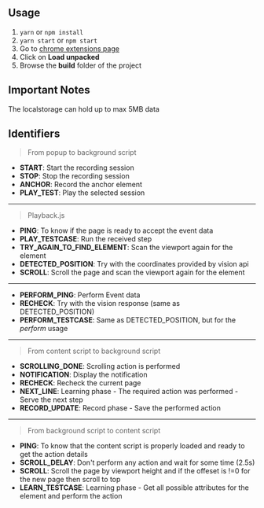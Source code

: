 
## Usage
1. `yarn` or `npm install`
2. `yarn start` or `npm start`
3. Go to [chrome extensions page](chrome://extensions/)
4. Click on **Load unpacked**
5. Browse the **build** folder of the project


## Important Notes
The localstorage can hold up to max 5MB data


## Identifiers
> From popup to background script

* **START**: Start the recording session
* **STOP**: Stop the recording session
* **ANCHOR**: Record the anchor element
* **PLAY_TEST**: Play the selected session

---

> Playback.js

* **PING**: To know if the page is ready to accept the event data
* **PLAY_TESTCASE**: Run the received step
* **TRY_AGAIN_TO_FIND_ELEMENT**: Scan the viewport again for the element
* **DETECTED_POSITION**: Try with the coordinates provided by vision api
* **SCROLL**: Scroll the page and scan the viewport again for the element

---

* **PERFORM_PING**: Perform Event data
* **RECHECK**: Try with the vision response (same as DETECTED_POSITION)
* **PERFORM_TESTCASE**:  Same as DETECTED_POSITION, but for the *perform* usage

---

> From content script to background script

* **SCROLLING_DONE**: Scrolling action is performed
* **NOTIFICATION**: Display the notification
* **RECHECK**: Recheck the current page
* **NEXT_LINE**: Learning phase - The required action was performed - Serve the next step
* **RECORD_UPDATE**: Record phase - Save the performed action

---
> From background script to content script

* **PING**: To know that the content script is properly loaded and ready to get the action details
* **SCROLL_DELAY**: Don't perform any action and wait for some time (2.5s)
* **SCROLL**: Scroll the page by viewport height and if the offeset is !=0 for the new page then scroll to top
* **LEARN_TESTCASE**: Learning phase - Get all possible attributes for the element and perform the action

